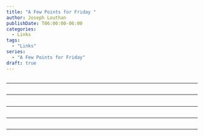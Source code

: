 ```yaml
---
title: "A Few Points for Friday "
author: Joseph Louthan
publishDate: T06:00:00-06:00
categories:
  - Links
tags:
  - "Links"
series:
  - "A Few Points for Friday"
draft: true
---
```


##

------

##

------

##

------

##

------

##

------

